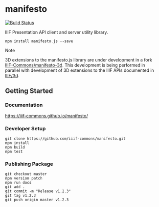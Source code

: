 # manifesto

[![Build Status](https://github.com/IIIF-Commons/manifesto/actions/workflows/build-test.yml/badge.svg?branch=master)](https://github.com/IIIF-Commons/manifesto/actions/workflows/build-test.yml)

IIIF Presentation API client and server utility library.

    npm install manifesto.js --save

> [!NOTE]
> 3D extensions to the manifesto.js library are under development in a fork [IIIF-Commons/manifesto-3d](https://github.com/IIIF-Commons/manifesto-3d).
> This development is being performed in parallel with development of 3D extensions to the IIIF APIs documented in [IIIF/3d](https://github.com/IIIF/3d).


## Getting Started

### Documentation

https://iiif-commons.github.io/manifesto/

### Developer Setup

    git clone https://github.com/iiif-commons/manifesto.git
    npm install
    npm build
    npm test

### Publishing Package

    git checkout master
    npm version patch
    npm run docs
    git add .
    git commit -m "Release v1.2.3"
    git tag v1.2.3
    git push origin master v1.2.3
